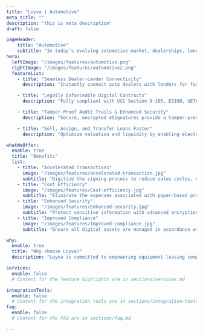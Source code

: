 ```yaml
---
title: "Loyva | Automotive"
meta_title: ""
description: "this is meta description"
draft: false

pageHeader:
    title: "Automotive"
    subtitle: "In today’s evolving automotive market, dealerships, lenders, and financial institutions require a seamless, compliant, and secure solution to manage digital financing contracts. Loyva’s eVault technology revolutionizes auto finance workflows by ensuring the creation, storage, and management of digitally enforceable auto loan and lease agreements, while providing end-to-end connectivity between dealers and lenders."
hero:
  leftImage: "/images/features/automotive.png"
  rightImage: "/images/features/automotive2.png"
  featureList:
    - title: "Seamless Dealer-Lender Connectivity"
      description: "Instantly connect auto dealers with lenders for faster funding, approval, and loan validation, reducing the time from contract execution to funding. Supports eContracting workflows to minimize funding delays and improve lender confidence."

    - title: "Legally Enforceable Digital Contracts"
      description: "Fully compliant with UCC Section 9-105, ESIGN, UETA, and state/federal auto finance laws to ensure loan enforceability. Ensures all ancillary documents, such as insurance and vehicle titling, are processed simultaneously, enabling straight-through processing in a single transaction."

    - title: "Tamper-Proof Audit Trails & Enhanced Security"
      description: "Secure, encrypted eSignatures provide a tamper-proof method of signing loan documents, reducing fraud risks and disputes. Immutable audit trails capture every contract action, ensuring data integrity and transparency."

    - title: "Sell, Assign, and Transfer Loans Faster"
      description: "Optimize valuation and liquidity by enabling electronic transfers of auto loans within days instead of weeks. Digitized loan portfolios provide greater trust and confidence to investors, facilitating faster securitization and resale. "

whatWeOffer:
  enable: true
  title: "Benefits"
  list:
    - title: "Accelerated Transactions"
      image: "/images/features/accelerated-transaction.jpg"
      subtitle: "Digitize the signing process to reduce sales cycles, enabling quicker access to capital and improved customer satisfaction."
    - title: "Cost Efficiency"
      image: "/images/features/Cost-efficiency.jpg"
      subtitle: "Eliminate the expenses associated with paper-based processes, such as printing, shipping, and storage, leading to significant cost savings."
    - title: "Enhanced Security"
      image: "/images/features/Enhanced-security.jpg"
      subtitle: "Protect sensitive information with advanced encryption and controlled access, reducing the risk of fraud and unauthorized alterations."
    - title: "Improved Compliance"
      image: "/images/features/Improved-compliance.jpg"
      subtitle: "Ensure all digital assets are managed in accordance with industry regulations, minimizing legal risks and enhancing market liquidity"

why:
  enable: true
  title: "Why choose Loyva?"
  description: "Loyva is committed to empowering equipment leasing companies with state-of-the-art digital solutions that enhance efficiency, security, and compliance. Our eVault technology is purpose-built to meet the unique needs of the equipment finance industry, providing a robust platform for managing digital assets with confidence. Join the digital transformation in equipment leasing with Loyva and experience the future of asset management today."

services:
  enable: false
  # Content for the feature highlights are in sections/services.md

integrationTools: 
  enable: false
  # Content for the integration tools are in sections/integration-tools.md
faq:
  enable: false
  # Content for the FAQ are in sections/faq.md

---
```

